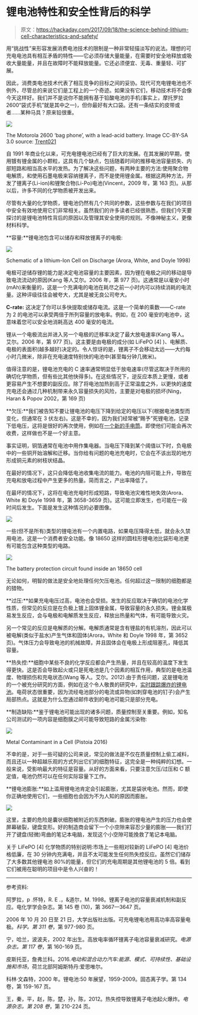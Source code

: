 # 锂电池特性和安全性背后的科学

> 原文：<https://hackaday.com/2017/09/18/the-science-behind-lithium-cell-characteristics-and-safety/>

用“挑战性”来形容发展消费电池技术的限制是一种非常轻描淡写的说法。理想的可充电电池具有相互矛盾的特性——它必须存储大量能量，在需要时安全地释放或吸收大量能量，并且在故障时不能释放能量。它还必须便宜、无毒、重量轻、可扩展。

因此，消费类电池技术代表了相互竞争的目标之间的妥协。现代可充电锂电池也不例外，尽管总的来说它们是工程上的一个奇迹。如果没有它们，移动技术将不会像今天这样好。我们并不是说你不能拥有基于铅酸电池的手机(事实上，摩托罗拉 2600“袋式手机”就是其中之一)，但你最好有大口袋。还有一条结实的皮带或者……某种马具？原来铅很重。

[![](img/b999a04bd89bd8f53bf7a768d12a491b.png)](https://hackaday.com/wp-content/uploads/2017/09/motorola_bag_phone_outside_bag.jpg)

The Motorola 2600 ‘bag phone’, with a lead-acid battery. Image CC-BY-SA 3.0 source: [Trent021](https://commons.wikimedia.org/wiki/File:Motorola_Bag_Phone_Outside_Bag.JPG)

自 1991 年商业化以来，可充电锂电池已经有了巨大的发展。在其发展的早期，使用镀有锂金属的小颗粒，这具有几个缺点，包括随着时间的推移电池容量损失、内部短路和相当高水平的发热。为了解决这些问题，有两种主要的方法:使用聚合物电解质，和使用石墨电极来容纳锂离子，而不是使用锂金属。根据这两种方法，开发了锂离子(Li-ion)和锂聚合物(Li-Po)电池(Vincent，2009 年，第 163 页)。从那以后，许多不同的化学物质被开发出来。

尽管有大量的化学物质，锂电池仍然有几个共同的参数，这些参数与在我们的项目中安全有效地使用它们非常相关。虽然我们的许多读者已经很熟悉，但我们今天要探讨的是锂电池特性背后的原因以及管理其安全使用的规则。不像神秘主义，更像材料科学。

**容量:**锂电池包含可以储存和释放锂离子的电极:

![](img/b15dad4a7ed3fe9c1429bcb42977bace.png)

Schematic of a lithium-Ion Cell on Discharge (Arora, White, and Doyle 1998)

电极可逆储存锂的能力是决定电池容量的主要因素，因为锂在电极之间的移动是导致电流流动的原因(Kang 等人艾尔。2006 年，第 977 页)。这通常是以毫安小时(mAh)来衡量的，这是一个充满电的电池在耗尽之前一小时内可以持续消耗的电流量。这种评级往往会被夸大，尤其是被无良公司夸大。

**C-rate:** 这决定了你可以多快提取或储存电流。这是一个简单的乘数——C-rate 为 2 的电池可以承受两倍于所列容量的放电率。例如，在 200 毫安的电池中，这意味着您可以安全地消耗高达 400 毫安的电流。

锂从一个电极流出并进入另一个电极的迁移率决定了最大放电速率(Kang 等人。艾尔。2006 年，第 977 页)。这主要是由电极的成分(如 LiFePO [4] )、电解质、电极的表面积(越多越好)决定的。令人惊讶的是，锂离子不会移动太远——大约每小时几微米，除非在充电速度特别快的电池中(甚至每分钟几微米)。

值得注意的是，锂电池充电的 C 速率通常明显低于放电速率(尽管这取决于所用的确切化学物质，但有些比其他快得多)。在这些情况下，逆反应本质上更慢，或者更容易产生不想要的副反应。除了将电池加热到高于正常温度之外，以更快的速度充电还会通过几种机制带来永久容量损失的风险，主要是对电极的损坏(Ning，Haran & Popov 2002，第 169 页)

**欠压:**我们被告知不要让锂电池的电压下降到给定的电压以下(根据电池类型而变化，但通常在 3 伏左右)。这是不幸的，因为我们经常被“赐予”死锂电池，记录下低电压，这将是很好的再次使用，例如在[一个新的手电筒](http://hackaday.com/2012/05/14/recycle-lithium-cells-by-building-custom-flashlights/)。即使他们可能会再次收费，这样做也不是一个好主意。

事实证明，铜箔通常在电池中用作集电器。当电压下降到某个阈值以下时，负电极中的一些铜开始溶解和迁移。当你给有问题的电池充电时，它会在不该出现的地方形成铜元素的树枝状结晶。

在最好的情况下，这只会降低电池收集电流的能力。电池的内阻可能上升，导致在充电和放电过程中产生更多的热量。简而言之，产出率降低了。

在最坏的情况下，这将在电池充电时形成短路，导致电池灾难性地失效(Arora、White 和 Doyle 1998 年，第 3658-3659 页)。这可能立即发生，也可能在一段时间后发生。下面是发生这种情况的必要图像。

![](img/d8d0effa342cb43be4eb995718813ee5.png)

一些(但不是所有)类型的锂电池有一个内置电路，如果电压降得太低，就会永久禁用电池，这是一个消费者安全功能。像 18650 这样的圆柱形锂电池比袋形电池更有可能包含这种类型的电路。

![](img/8e4dfbe17a2e6428a5ecdd37e65f0375.png)

The battery protection circuit found inside an 18650 cell

无论如何，明智的做法是安全地处理任何欠压电池。任何超过这一限制的细胞都是的猎物。

**过压:**如果充电电压过高，电池也会受损。发生的反应取决于确切的电池化学性质，但常见的反应是在负极上镀上固体锂金属，导致容量的永久损失。锂金属极易发生反应，会与电极和电解质发生反应，释放出热量和气体，有可能导致火灾。

另一个常见的反应是电解质的分解。电解质通常是含有锂盐的有机溶剂，因此可以被电解(类似于盐水)产生气体和固体(Arora，White 和 Doyle 1998 年，第 3652 页)。气体压力会导致电池的机械故障，并且固体会在电极上形成阻塞孔，降低其容量。

**热失控:**细胞中某些不良的化学反应都会产生热量，并且在较高的温度下发生得更快。这是否会导致起火或只是死电池是几个因素的相互作用，典型的是电池温度、物理损伤和充电状态(Wang 等人。艾尔。2012).由于责任问题，这是锂电池的一个被充分研究的方面，例如在这个令人敬畏的研究中，[实时跟踪爆炸的锂电池](http://phys.org/news/2015-04-tracking-lithium-ion-batteries-real-time-video.html)。电荷状态很重要，因为流经电池部分的电流或异物(如刺穿电池的钉子)会产生局部热点。这就是为什么您通过邮件收到的电池可能只是部分充电。

**制造缺陷:**鉴于锂电池可能出现的诸多问题，质量控制至关重要。例如，知名公司测试的一项内容是细胞膜之间可能导致短路的金属污染物:

![](img/96af5f521177853a62cd7656b139a728.png)

Metal Contaminant in a Cell (Pistoia 2016)

不幸的是，对于一些可疑的公司来说，常见的做法是不仅在质量控制上偷工减料，而且还以一种超越乐观的方式列出它们的细胞特征，这完全是一种纯粹的幻想。一般来说，受影响最大的特征是容量。从好的方面来看，只要注意欠压/过压和 C 额定值，电池仍然可以在任何实际容量下工作。

**锂电池膨胀:**如上滥用锂电池肯定会引起膨胀，尤其是袋状电池。然而，即使你正确地使用它们，一些细胞也会因为不为人知的原因而膨胀。

![](img/c13e7a666e6356859bb1123a32453721.png)

这里，主要的危险是囊状细胞被附近的东西刺破。膨胀的锂电池产生的压力也会使屏幕破裂，键盘变形。好的制造商会留下一个小空隙来容忍少量的膨胀——我们打开了键盘(轻微)弯曲的笔记本电脑，发现这个小空隙可能挽救了笔记本电脑。

关于 LiFePO [4] 化学物质的特别说明:市场上一些相对较新的 LiFePO [4] 电池价格低廉，在 30 分钟内充满电，并且不太可能发生任何热失控反应。虽然它们储存了大多数其他锂电池 80%的能量，但它们的充电周期是其他锂电池的 5 倍。看到它们被用在聪明的项目中是令人兴奋的！

* * *

参考资料:

阿罗拉，p .怀特，R. E .，&道尔，M. 1998。锂离子电池的容量衰减机制和副反应。电化学学会杂志。第 145 卷 (10)，第 3667—3647 页。

2006 年 10 月 20 日至 21 日，大学出版社出版。可充电锂电池用高功率高容量电极。*科学。第 311 卷*，第 977-980 页。

宁，哈兰，波波夫，2002 年出生。高放电率循环锂离子电池容量衰减研究。*电源杂志。第 117 卷*，第 160-169 页。

皮斯托亚，詹弗兰科。2016.*电动和混合动力汽车:能源、模式、可持续性、基础设施和市场*，荷兰北部阿姆斯特丹:爱思唯尔。

科林·文森特，2000 年。锂电池:50 年展望，1959-2009。固态离子学。第 134 卷，第 159-167 页。

王，秦，平，赵，陈，楚，孙，陈，2012。热失控导致锂离子电池起火爆炸。*电源杂志。第 208 卷*，第 210-224 页。